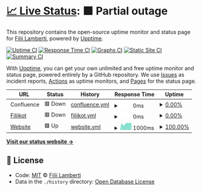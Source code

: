 # [📈 Live Status](https://filii-lamberti.github.io/uptime): <!--live status--> **🟧 Partial outage**

This repository contains the open-source uptime monitor and status page for [Filii Lamberti](https://filii-lamberti.github.io/uptime), powered by [Upptime](https://github.com/upptime/upptime).

[![Uptime CI](https://github.com/koj-co/upptime/workflows/Uptime%20CI/badge.svg)](https://github.com/koj-co/upptime/actions?query=workflow%3A%22Uptime+CI%22)
[![Response Time CI](https://github.com/koj-co/upptime/workflows/Response%20Time%20CI/badge.svg)](https://github.com/koj-co/upptime/actions?query=workflow%3A%22Response+Time+CI%22)
[![Graphs CI](https://github.com/koj-co/upptime/workflows/Graphs%20CI/badge.svg)](https://github.com/koj-co/upptime/actions?query=workflow%3A%22Graphs+CI%22)
[![Static Site CI](https://github.com/koj-co/upptime/workflows/Static%20Site%20CI/badge.svg)](https://github.com/koj-co/upptime/actions?query=workflow%3A%22Static+Site+CI%22)
[![Summary CI](https://github.com/koj-co/upptime/workflows/Summary%20CI/badge.svg)](https://github.com/koj-co/upptime/actions?query=workflow%3A%22Summary+CI%22)

With [Upptime](https://upptime.js.org), you can get your own unlimited and free uptime monitor and status page, powered entirely by a GitHub repository. We use [Issues](https://github.com/filii-lamberti/uptime/issues) as incident reports, [Actions](https://github.com/filii-lamberti/uptime/actions) as uptime monitors, and [Pages](https://filii-lamberti.github.io/uptime) for the status page.

<!--start: status pages-->
<!-- This summary is generated by Upptime (https://github.com/upptime/upptime) -->
<!-- Do not edit this manually, your changes will be overwritten -->
<!-- prettier-ignore -->
| URL | Status | History | Response Time | Uptime |
| --- | ------ | ------- | ------------- | ------ |
| <img alt="" src="https://icons.duckduckgo.com/ip3/null.ico" height="13"> Confluence | 🟥 Down | [confluence.yml](https://github.com/filii-lamberti/uptime/commits/HEAD/history/confluence.yml) | <details><summary><img alt="Response time graph" src="./graphs/confluence/response-time-week.png" height="20"> 0ms</summary><br><a href="https://status.filii.be/history/confluence"><img alt="Response time 861" src="https://img.shields.io/endpoint?url=https%3A%2F%2Fraw.githubusercontent.com%2Ffilii-lamberti%2Fuptime%2FHEAD%2Fapi%2Fconfluence%2Fresponse-time.json"></a><br><a href="https://status.filii.be/history/confluence"><img alt="24-hour response time 0" src="https://img.shields.io/endpoint?url=https%3A%2F%2Fraw.githubusercontent.com%2Ffilii-lamberti%2Fuptime%2FHEAD%2Fapi%2Fconfluence%2Fresponse-time-day.json"></a><br><a href="https://status.filii.be/history/confluence"><img alt="7-day response time 0" src="https://img.shields.io/endpoint?url=https%3A%2F%2Fraw.githubusercontent.com%2Ffilii-lamberti%2Fuptime%2FHEAD%2Fapi%2Fconfluence%2Fresponse-time-week.json"></a><br><a href="https://status.filii.be/history/confluence"><img alt="30-day response time 0" src="https://img.shields.io/endpoint?url=https%3A%2F%2Fraw.githubusercontent.com%2Ffilii-lamberti%2Fuptime%2FHEAD%2Fapi%2Fconfluence%2Fresponse-time-month.json"></a><br><a href="https://status.filii.be/history/confluence"><img alt="1-year response time 0" src="https://img.shields.io/endpoint?url=https%3A%2F%2Fraw.githubusercontent.com%2Ffilii-lamberti%2Fuptime%2FHEAD%2Fapi%2Fconfluence%2Fresponse-time-year.json"></a></details> | <details><summary><a href="https://status.filii.be/history/confluence">0.00%</a></summary><a href="https://status.filii.be/history/confluence"><img alt="All-time uptime 37.19%" src="https://img.shields.io/endpoint?url=https%3A%2F%2Fraw.githubusercontent.com%2Ffilii-lamberti%2Fuptime%2FHEAD%2Fapi%2Fconfluence%2Fuptime.json"></a><br><a href="https://status.filii.be/history/confluence"><img alt="24-hour uptime 0.00%" src="https://img.shields.io/endpoint?url=https%3A%2F%2Fraw.githubusercontent.com%2Ffilii-lamberti%2Fuptime%2FHEAD%2Fapi%2Fconfluence%2Fuptime-day.json"></a><br><a href="https://status.filii.be/history/confluence"><img alt="7-day uptime 0.00%" src="https://img.shields.io/endpoint?url=https%3A%2F%2Fraw.githubusercontent.com%2Ffilii-lamberti%2Fuptime%2FHEAD%2Fapi%2Fconfluence%2Fuptime-week.json"></a><br><a href="https://status.filii.be/history/confluence"><img alt="30-day uptime 0.00%" src="https://img.shields.io/endpoint?url=https%3A%2F%2Fraw.githubusercontent.com%2Ffilii-lamberti%2Fuptime%2FHEAD%2Fapi%2Fconfluence%2Fuptime-month.json"></a><br><a href="https://status.filii.be/history/confluence"><img alt="1-year uptime 0.00%" src="https://img.shields.io/endpoint?url=https%3A%2F%2Fraw.githubusercontent.com%2Ffilii-lamberti%2Fuptime%2FHEAD%2Fapi%2Fconfluence%2Fuptime-year.json"></a></details>
| <img alt="" src="https://icons.duckduckgo.com/ip3/kot.filii.be.ico" height="13"> [Filiikot](https://kot.filii.be/) | 🟥 Down | [filiikot.yml](https://github.com/filii-lamberti/uptime/commits/HEAD/history/filiikot.yml) | <details><summary><img alt="Response time graph" src="./graphs/filiikot/response-time-week.png" height="20"> 0ms</summary><br><a href="https://status.filii.be/history/filiikot"><img alt="Response time 427" src="https://img.shields.io/endpoint?url=https%3A%2F%2Fraw.githubusercontent.com%2Ffilii-lamberti%2Fuptime%2FHEAD%2Fapi%2Ffiliikot%2Fresponse-time.json"></a><br><a href="https://status.filii.be/history/filiikot"><img alt="24-hour response time 0" src="https://img.shields.io/endpoint?url=https%3A%2F%2Fraw.githubusercontent.com%2Ffilii-lamberti%2Fuptime%2FHEAD%2Fapi%2Ffiliikot%2Fresponse-time-day.json"></a><br><a href="https://status.filii.be/history/filiikot"><img alt="7-day response time 0" src="https://img.shields.io/endpoint?url=https%3A%2F%2Fraw.githubusercontent.com%2Ffilii-lamberti%2Fuptime%2FHEAD%2Fapi%2Ffiliikot%2Fresponse-time-week.json"></a><br><a href="https://status.filii.be/history/filiikot"><img alt="30-day response time 0" src="https://img.shields.io/endpoint?url=https%3A%2F%2Fraw.githubusercontent.com%2Ffilii-lamberti%2Fuptime%2FHEAD%2Fapi%2Ffiliikot%2Fresponse-time-month.json"></a><br><a href="https://status.filii.be/history/filiikot"><img alt="1-year response time 0" src="https://img.shields.io/endpoint?url=https%3A%2F%2Fraw.githubusercontent.com%2Ffilii-lamberti%2Fuptime%2FHEAD%2Fapi%2Ffiliikot%2Fresponse-time-year.json"></a></details> | <details><summary><a href="https://status.filii.be/history/filiikot">0.00%</a></summary><a href="https://status.filii.be/history/filiikot"><img alt="All-time uptime 16.58%" src="https://img.shields.io/endpoint?url=https%3A%2F%2Fraw.githubusercontent.com%2Ffilii-lamberti%2Fuptime%2FHEAD%2Fapi%2Ffiliikot%2Fuptime.json"></a><br><a href="https://status.filii.be/history/filiikot"><img alt="24-hour uptime 0.00%" src="https://img.shields.io/endpoint?url=https%3A%2F%2Fraw.githubusercontent.com%2Ffilii-lamberti%2Fuptime%2FHEAD%2Fapi%2Ffiliikot%2Fuptime-day.json"></a><br><a href="https://status.filii.be/history/filiikot"><img alt="7-day uptime 0.00%" src="https://img.shields.io/endpoint?url=https%3A%2F%2Fraw.githubusercontent.com%2Ffilii-lamberti%2Fuptime%2FHEAD%2Fapi%2Ffiliikot%2Fuptime-week.json"></a><br><a href="https://status.filii.be/history/filiikot"><img alt="30-day uptime 0.00%" src="https://img.shields.io/endpoint?url=https%3A%2F%2Fraw.githubusercontent.com%2Ffilii-lamberti%2Fuptime%2FHEAD%2Fapi%2Ffiliikot%2Fuptime-month.json"></a><br><a href="https://status.filii.be/history/filiikot"><img alt="1-year uptime 0.00%" src="https://img.shields.io/endpoint?url=https%3A%2F%2Fraw.githubusercontent.com%2Ffilii-lamberti%2Fuptime%2FHEAD%2Fapi%2Ffiliikot%2Fuptime-year.json"></a></details>
| <img alt="" src="https://icons.duckduckgo.com/ip3/filii.be.ico" height="13"> [Website](https://filii.be/) | 🟩 Up | [website.yml](https://github.com/filii-lamberti/uptime/commits/HEAD/history/website.yml) | <details><summary><img alt="Response time graph" src="./graphs/website/response-time-week.png" height="20"> 1000ms</summary><br><a href="https://status.filii.be/history/website"><img alt="Response time 1094" src="https://img.shields.io/endpoint?url=https%3A%2F%2Fraw.githubusercontent.com%2Ffilii-lamberti%2Fuptime%2FHEAD%2Fapi%2Fwebsite%2Fresponse-time.json"></a><br><a href="https://status.filii.be/history/website"><img alt="24-hour response time 1086" src="https://img.shields.io/endpoint?url=https%3A%2F%2Fraw.githubusercontent.com%2Ffilii-lamberti%2Fuptime%2FHEAD%2Fapi%2Fwebsite%2Fresponse-time-day.json"></a><br><a href="https://status.filii.be/history/website"><img alt="7-day response time 1000" src="https://img.shields.io/endpoint?url=https%3A%2F%2Fraw.githubusercontent.com%2Ffilii-lamberti%2Fuptime%2FHEAD%2Fapi%2Fwebsite%2Fresponse-time-week.json"></a><br><a href="https://status.filii.be/history/website"><img alt="30-day response time 1009" src="https://img.shields.io/endpoint?url=https%3A%2F%2Fraw.githubusercontent.com%2Ffilii-lamberti%2Fuptime%2FHEAD%2Fapi%2Fwebsite%2Fresponse-time-month.json"></a><br><a href="https://status.filii.be/history/website"><img alt="1-year response time 1045" src="https://img.shields.io/endpoint?url=https%3A%2F%2Fraw.githubusercontent.com%2Ffilii-lamberti%2Fuptime%2FHEAD%2Fapi%2Fwebsite%2Fresponse-time-year.json"></a></details> | <details><summary><a href="https://status.filii.be/history/website">100.00%</a></summary><a href="https://status.filii.be/history/website"><img alt="All-time uptime 95.93%" src="https://img.shields.io/endpoint?url=https%3A%2F%2Fraw.githubusercontent.com%2Ffilii-lamberti%2Fuptime%2FHEAD%2Fapi%2Fwebsite%2Fuptime.json"></a><br><a href="https://status.filii.be/history/website"><img alt="24-hour uptime 100.00%" src="https://img.shields.io/endpoint?url=https%3A%2F%2Fraw.githubusercontent.com%2Ffilii-lamberti%2Fuptime%2FHEAD%2Fapi%2Fwebsite%2Fuptime-day.json"></a><br><a href="https://status.filii.be/history/website"><img alt="7-day uptime 100.00%" src="https://img.shields.io/endpoint?url=https%3A%2F%2Fraw.githubusercontent.com%2Ffilii-lamberti%2Fuptime%2FHEAD%2Fapi%2Fwebsite%2Fuptime-week.json"></a><br><a href="https://status.filii.be/history/website"><img alt="30-day uptime 93.18%" src="https://img.shields.io/endpoint?url=https%3A%2F%2Fraw.githubusercontent.com%2Ffilii-lamberti%2Fuptime%2FHEAD%2Fapi%2Fwebsite%2Fuptime-month.json"></a><br><a href="https://status.filii.be/history/website"><img alt="1-year uptime 99.43%" src="https://img.shields.io/endpoint?url=https%3A%2F%2Fraw.githubusercontent.com%2Ffilii-lamberti%2Fuptime%2FHEAD%2Fapi%2Fwebsite%2Fuptime-year.json"></a></details>

<!--end: status pages-->

[**Visit our status website →**](https://filii-lamberti.github.io/uptime)

## 📄 License

- Code: [MIT](./LICENSE) © [Filii Lamberti](https://filii-lamberti.github.io/uptime)
- Data in the `./history` directory: [Open Database License](https://opendatacommons.org/licenses/odbl/1-0/)
